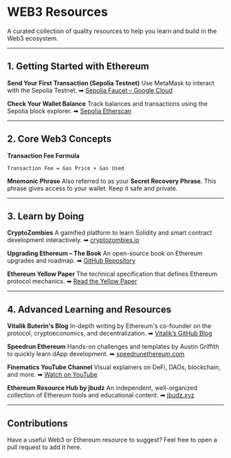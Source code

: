 # WEB3 Resources

A curated collection of quality resources to help you learn and build in the Web3 ecosystem.

---

## 1. Getting Started with Ethereum

**Send Your First Transaction (Sepolia Testnet)**
Use MetaMask to interact with the Sepolia Testnet.
➡ [Sepolia Faucet – Google Cloud](https://cloud.google.com/application/web3/faucet/ethereum/sepolia)

**Check Your Wallet Balance**
Track balances and transactions using the Sepolia block explorer.
➡ [Sepolia Etherscan](https://sepolia.etherscan.io/)

---

## 2. Core Web3 Concepts

**Transaction Fee Formula**

```
Transaction Fee = Gas Price × Gas Used
```

**Mnemonic Phrase**
Also referred to as your **Secret Recovery Phrase**. This phrase gives access to your wallet. Keep it safe and private.

---

## 3. Learn by Doing

**CryptoZombies**
A gamified platform to learn Solidity and smart contract development interactively.
➡ [cryptozombies.io](https://cryptozombies.io/en/course/)

**Upgrading Ethereum – The Book**
An open-source book on Ethereum upgrades and roadmap.
➡ [GitHub Repository](https://github.com/benjaminion/upgrading-ethereum-book)

**Ethereum Yellow Paper**
The technical specification that defines Ethereum protocol mechanics.
➡ [Read the Yellow Paper](https://ethereum.github.io/yellowpaper/paper.pdf)

---

## 4. Advanced Learning and Resources

**Vitalik Buterin's Blog**
In-depth writing by Ethereum's co-founder on the protocol, cryptoeconomics, and decentralization.
➡ [Vitalik’s GitHub Blog](https://github.com/vbuterin/blog)

**Speedrun Ethereum**
Hands-on challenges and templates by Austin Griffith to quickly learn dApp development.
➡ [speedrunethereum.com](https://speedrunethereum.com/)

**Finematics YouTube Channel**
Visual explainers on DeFi, DAOs, blockchain, and more.
➡ [Watch on YouTube](https://www.youtube.com/@Finematics/videos)

**Ethereum Resource Hub by jbudz**
An independent, well-organized collection of Ethereum tools and educational content.
➡ [jbudz.xyz](https://jbudz.xyz/)

---

## Contributions

Have a useful Web3 or Ethereum resource to suggest?
Feel free to open a pull request to add it here.
